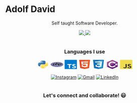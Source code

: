 # Adolf David


<p align="center">Self taught Software Developer.</p>

<div align="center">
  <a href="https://github.com/adolfzcoder">
    <img height="180em" src="https://github-readme-stats.vercel.app/api?username=adolfzcoder&show_icons=true&theme=prussian&include_all_commits=true&count_private=true"/>
    <img height="180em" src="https://github-readme-stats.vercel.app/api/top-langs/?username=adolfzcoder&layout=compact&langs_count=7&theme=prussian"/>
  </a>
</div>

<br />

<div align="center">
  <h3>Languages I use</h3>

  <?-- python icon -->

  <img align="center" alt="Python" height="30" width="40" src="https://raw.githubusercontent.com/devicons/devicon/master/icons/python/python-original.svg">

<!-- PHP Icon -->
<img align="center" alt="PHP" height="30" width="40" src="https://raw.githubusercontent.com/devicons/devicon/master/icons/php/php-original.svg">

<!-- TypeScript Icon -->
<img align="center" alt="TypeScript" height="30" width="40" src="https://raw.githubusercontent.com/devicons/devicon/master/icons/typescript/typescript-original.svg">

<!-- HTML Icon -->
<img align="center" alt="HTML" height="30" width="40" src="https://raw.githubusercontent.com/devicons/devicon/master/icons/html5/html5-original.svg">

<!-- CSS Icon -->
<img align="center" alt="CSS" height="30" width="40" src="https://raw.githubusercontent.com/devicons/devicon/master/icons/css3/css3-original.svg">

<!-- C# Icon -->
<img align="center" alt="C#" height="30" width="40" src="https://raw.githubusercontent.com/devicons/devicon/master/icons/csharp/csharp-original.svg">

<!-- JavaScript Icon -->
<img align="center" alt="JavaScript" height="30" width="40" src="https://raw.githubusercontent.com/devicons/devicon/master/icons/javascript/javascript-original.svg">

</div>

<br />

<div align="center"> 
  <a  target="_blank" href="https://instagram.com/adolfzcoder"><img src="https://img.shields.io/badge/-Instagram-%23E4405F?style=for-the-badge&logo=instagram&logoColor=white" alt="Instagram"></a>

<a href="mailto:adolfdavid17@gmail.com" target="_blank"><img src="https://img.shields.io/badge/-Gmail-%23333?style=for-the-badge&logo=gmail&logoColor=white" alt="Gmail"></a>

<a href="https://www.linkedin.com/in/adolf-david-048614296/" target="_blank"><img src="https://img.shields.io/badge/-LinkedIn-%230077B5?style=for-the-badge&logo=linkedin&logoColor=white" alt="LinkedIn"></a>

</div>

<br />

<h3 align="center">Let's connect and collaborate! 😃</h3>
